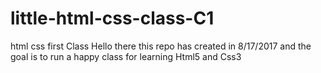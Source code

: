 # little-html-css-class-C1
html css first Class
Hello there
this repo has created in 8/17/2017 and the goal is to run a happy class for learning Html5 and Css3
